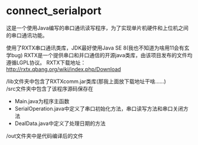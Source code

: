 # connect_serialport

这是一个使用Java编写的串口通讯读写程序，为了实现单片机硬件和上位机之间的串口通讯功能。 

使用了RXTX串口通讯类库，JDK最好使用Java SE 8(我也不知道为啥用11会有玄学bug) 
RXTX是一个提供串口和并口通信的开源java类库，由该项目发布的文件均遵循LGPL协议。 
RXTX下载地址：http://rxtx.qbang.org/wiki/index.php/Download  

/lib文件夹中包含了RXTXcomm.jar类库(那我上面放下载地址干啥……)  
/src文件夹中包含了该程序源码保存在  
+ Main.java为程序主函数  
+ SerialOperation.java中定义了串口初始化方法，串口读写方法和串口关闭方法  
+ DealData.java中定义了处理日期的方法  

/out文件夹中是代码编译后的文件
